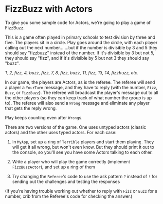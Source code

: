 # FizzBuzz with Actors

To give you some sample code for Actors, we're going to play a game of FizzBuzz.

This is a game often played in primary schools to test division by three and five.
The players sit in a circle. Play goes around the circle, with each player calling out the next number...
...but if the number is divisible by 3 and 5 they should say "fizzbuzz" instead of the number. If it's divisible
by 3 but not 5, they should say "fizz", and if it's divisible by 5 but not 3 they should say "buzz".

*1, 2, fizz, 4, buzz, fizz, 7, 8, fizz, buzz, 11, fizz, 13, 14, fizzbuzz, etc.*

In our game, the players are Actors, as is the referee.
The referee will send a player a `YourTurn` message, and they have to reply (with the number, `Fizz`, `Buzz`, or `FizzBuzz`).
The referee will broadcast the player's message out to all the other players (so they can keep track of what number the group is up to).
The referee will also send a `Wrong` message and eliminate any player that gets the reply wrong.

Play keeps counting even after `Wrong`s.

There are two versions of the game. One uses untyped actors (classic actors) and the other uses typed actors.
For each case:

1. In `MyApp`, set up a ring of `Terrible` players and start them playing. 
   They will get it all wrong, but won't even know. 
   But they should print it out to the console, so you'll see you have some Actors talking to each other.

2. Write a player who will play the game correctly (implement `FizzBuzzActor`), and set up a ring of them

3. Try changing the `Referee`'s code to use the ask pattern `?` instead of `!` for sending out the challenges and 
   testing the responses

(If you're having trouble working out whether to reply with `Fizz` or `Buzz` for a number, crib from the Referee's
code for checking the answer.)